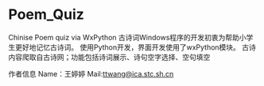 # Poem_Quiz
Chinise Poem quiz via WxPython
古诗词Windows程序的开发初衷为帮助小学生更好地记忆古诗词。
使用Python开发，界面开发使用了wxPython模块。
古诗内容爬取自古诗网；功能包括诗词展示、诗句空字选择、空句填空

作者信息
Name：王婷婷
Mail:ttwang@ica.stc.sh.cn

